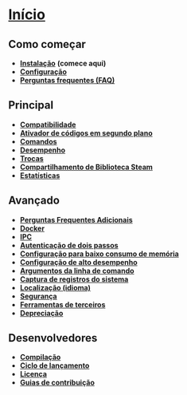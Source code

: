 # **[Início](https://github.com/JustArchiNET/ArchiSteamFarm/wiki/Home-pt-BR)**

## Como começar

* **[Instalação](https://github.com/JustArchiNET/ArchiSteamFarm/wiki/Setting-up-pt-BR)** **(comece aqui)**
* **[Configuração](https://github.com/JustArchiNET/ArchiSteamFarm/wiki/Configuration-pt-BR)**
* **[Perguntas frequentes (FAQ)](https://github.com/JustArchiNET/ArchiSteamFarm/wiki/FAQ-pt-BR)**

## Principal

* **[Compatibilidade](https://github.com/JustArchiNET/ArchiSteamFarm/wiki/Compatibility-pt-BR)**
* **[Ativador de códigos em segundo plano](https://github.com/JustArchiNET/ArchiSteamFarm/wiki/Background-games-redeemer-pt-BR)**
* **[Comandos](https://github.com/JustArchiNET/ArchiSteamFarm/wiki/Commands-pt-BR)**
* **[Desempenho](https://github.com/JustArchiNET/ArchiSteamFarm/wiki/Performance)**
* **[Trocas](https://github.com/JustArchiNET/ArchiSteamFarm/wiki/Trading-pt-BR)**
* **[Compartilhamento de Biblioteca Steam](https://github.com/JustArchiNET/ArchiSteamFarm/wiki/Steam-Family-Sharing)**
* **[Estatísticas](https://github.com/JustArchiNET/ArchiSteamFarm/wiki/Statistics)**

## Avançado

* **[Perguntas Frequentes Adicionais](https://github.com/JustArchiNET/ArchiSteamFarm/wiki/Extended-FAQ)**
* **[Docker](https://github.com/JustArchiNET/ArchiSteamFarm/wiki/Docker)**
* **[IPC](https://github.com/JustArchiNET/ArchiSteamFarm/wiki/IPC)**
* **[Autenticação de dois passos](https://github.com/JustArchiNET/ArchiSteamFarm/wiki/Two-factor-authentication-pt-BR)**
* **[Configuração para baixo consumo de memória](https://github.com/JustArchiNET/ArchiSteamFarm/wiki/Low-memory-setup)**
* **[Configuração de alto desempenho](https://github.com/JustArchiNET/ArchiSteamFarm/wiki/High-performance-setup)**
* **[Argumentos da linha de comando](https://github.com/JustArchiNET/ArchiSteamFarm/wiki/Command-line-arguments-pt-BR)**
* **[Captura de registros do sistema](https://github.com/JustArchiNET/ArchiSteamFarm/wiki/Logging)**
* **[Localização (idioma)](https://github.com/JustArchiNET/ArchiSteamFarm/wiki/Localization)**
* **[Segurança](https://github.com/JustArchiNET/ArchiSteamFarm/wiki/Security)**
* **[Ferramentas de terceiros](https://github.com/JustArchiNET/ArchiSteamFarm/wiki/Third-party-tools-pt-BR)**
* **[Depreciação](https://github.com/JustArchiNET/ArchiSteamFarm/wiki/Deprecation)**

## Desenvolvedores

* **[Compilação](https://github.com/JustArchiNET/ArchiSteamFarm/wiki/Compilation-pt-BR)**
* **[Ciclo de lançamento](https://github.com/JustArchiNET/ArchiSteamFarm/wiki/Release-cycle)**
* **[Licença](https://github.com/JustArchiNET/ArchiSteamFarm/wiki/License)**
* **[Guias de contribuição](https://github.com/JustArchiNET/ArchiSteamFarm/blob/master/.github/CONTRIBUTING.md)**
